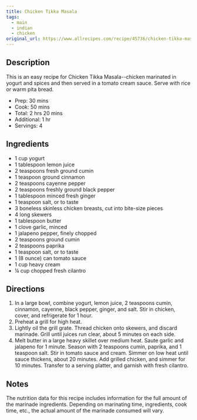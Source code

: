 ```yaml
---
title: Chicken Tikka Masala
tags:
  - main
  - indian
  - chicken
original_url: https://www.allrecipes.com/recipe/45736/chicken-tikka-masala/
---
```


## Description

This is an easy recipe for Chicken Tikka Masala--chicken marinated in yogurt and spices and then served in a tomato cream sauce. Serve with rice or warm pita bread.


* Prep: 30 mins
* Cook: 50 mins
* Total: 2 hrs 20 mins
* Additional: 1 hr
* Servings: 4

## Ingredients 

* 1 cup yogurt
* 1 tablespoon lemon juice
* 2 teaspoons fresh ground cumin
* 1 teaspoon ground cinnamon
* 2 teaspoons cayenne pepper
* 2 teaspoons freshly ground black pepper
* 1 tablespoon minced fresh ginger
* 1 teaspoon salt, or to taste
* 3 boneless skinless chicken breasts, cut into bite-size pieces
* 4 long skewers
* 1 tablespoon butter
* 1 clove garlic, minced
* 1 jalapeno pepper, finely chopped
* 2 teaspoons ground cumin
* 2 teaspoons paprika
* 1 teaspoon salt, or to taste
* 1 (8 ounce) can tomato sauce
* 1 cup heavy cream
* ¼ cup chopped fresh cilantro

## Directions

1. In a large bowl, combine yogurt, lemon juice, 2 teaspoons cumin, cinnamon, cayenne, black pepper, ginger, and salt. Stir in chicken, cover, and refrigerate for 1 hour.
1. Preheat a grill for high heat.
1. Lightly oil the grill grate. Thread chicken onto skewers, and discard marinade. Grill until juices run clear, about 5 minutes on each side.
1. Melt butter in a large heavy skillet over medium heat. Saute garlic and jalapeno for 1 minute. Season with 2 teaspoons cumin, paprika, and 1 teaspoon salt. Stir in tomato sauce and cream. Simmer on low heat until sauce thickens, about 20 minutes. Add grilled chicken, and simmer for 10 minutes. Transfer to a serving platter, and garnish with fresh cilantro.

## Notes

The nutrition data for this recipe includes information for the full amount of the marinade ingredients. Depending on marinating time, ingredients, cook time, etc., the actual amount of the marinade consumed will vary.